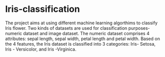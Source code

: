 # Iris-classification
The project aims at using different machine learning algorthims to classify Iris flower.
Two kinds of datasets are used for classification purposes- numeric dataset and image dataset. The numeric dataset comprises 4 attributes: sepal length, sepal width, petal length and petal width. Based on the 4 features, the Iris dataset is classified into 3 categories: Iris- Setosa, Iris - Versicolor, and Iris -Virginica.
